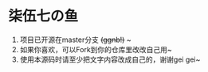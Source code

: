 # 柒伍七の鱼

1. 项目已开源在master分支 ~~(ggnb!)~~ ~
2. 如果你喜欢，可以Fork到你的仓库里改改自己用~
3. 使用本源码时请至少把文字内容改成自己的，谢谢gei gei~
